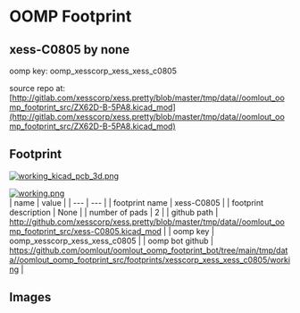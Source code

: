# OOMP Footprint  
## xess-C0805  by none  
  
oomp key: oomp_xesscorp_xess_xess_c0805  
  
source repo at: [http://gitlab.com/xesscorp/xess.pretty/blob/master/tmp/data//oomlout_oomp_footprint_src/ZX62D-B-5PA8.kicad_mod](http://gitlab.com/xesscorp/xess.pretty/blob/master/tmp/data//oomlout_oomp_footprint_src/ZX62D-B-5PA8.kicad_mod)  
## Footprint  
  
[![working_kicad_pcb_3d.png](working_kicad_pcb_3d_600.png)](working_kicad_pcb_3d.png)  
  
[![working.png](working_600.png)](working.png)  
| name | value | 
| --- | --- | 
| footprint name | xess-C0805 | 
| footprint description | None | 
| number of pads | 2 | 
| github path | http://github.com/xesscorp/xess.pretty/blob/master/tmp/data//oomlout_oomp_footprint_src/xess-C0805.kicad_mod | 
| oomp key | oomp_xesscorp_xess_xess_c0805 | 
| oomp bot github | https://github.com/oomlout/oomlout_oomp_footprint_bot/tree/main/tmp/data//oomlout_oomp_footprint_src/footprints/xesscorp_xess_xess_c0805/working | 
## Images  
